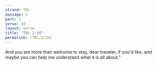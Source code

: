 ```yaml
---
strand: TRL
passage: 2
part: 2
verse: 34
layout: verse
title: "TRL 2:34"
permalink: /TRL/2/34/
---
```

And you are more than welcome to stay, dear traveler, if you'd like, and maybe you can help me understand what it is all about."
